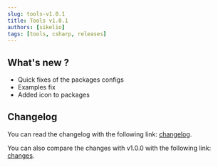 ```yaml
---
slug: tools-v1.0.1
title: Tools v1.0.1
authors: [sikelio]
tags: [tools, csharp, releases]
---
```


## What's new ?

* Quick fixes of the packages configs
* Examples fix
* Added icon to packages

## Changelog

You can read the changelog with the following link: [changelog](https://github.com/FrApp42/Tools/releases/tag/1.0.1).

You can also compare the changes with v1.0.0 with the following link: [changes](https://github.com/FrApp42/Tools/compare/1.0.0...1.0.1).
